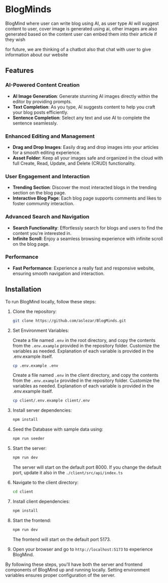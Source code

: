 # BlogMinds

BlogMind where user can write blog using AI, as user type AI will suggest content to user, cover image is generated using ai, other images are also generated based on the content user can embed them into their article if they wish

for future, we are thinking of a chatbot also that chat with user to give information about our website

## Features

### AI-Powered Content Creation
- **AI Image Generation**: Generate stunning AI images directly within the editor by providing prompts.
- **Text Completion**: As you type, AI suggests content to help you craft your blog posts efficiently.
- **Sentence Completion**: Select any text and use AI to complete the sentence seamlessly.

### Enhanced Editing and Management
- **Drag and Drop Images**: Easily drag and drop images into your articles for a smooth editing experience.
- **Asset Folder**: Keep all your images safe and organized in the cloud with full Create, Read, Update, and Delete (CRUD) functionality.

### User Engagement and Interaction
- **Trending Section**: Discover the most interacted blogs in the trending section on the blog page.
- **Interactive Blog Page**: Each blog page supports comments and likes to foster community interaction.

### Advanced Search and Navigation
- **Search Functionality**: Effortlessly search for blogs and users to find the content you're interested in.
- **Infinite Scroll**: Enjoy a seamless browsing experience with infinite scroll on the blog page.

### Performance
- **Fast Performance**: Experience a really fast and responsive website, ensuring smooth navigation and interaction.

## Installation

To run BlogMind locally, follow these steps:

1. Clone the repository:

    ```bash
    git clone https://github.com/aslezar/BlogMinds.git
    ```

2. Set Environment Variables:

    Create a file named `.env` in the root directory, and copy the contents from the `.env.example` provided in the repository folder. Customize the variables as needed.
    Explanation of each variable is provided in the .env.example itself.

    ```bash
    cp .env.example .env
    ```

    Create a file named `.env` in the client directory, and copy the contents from the `.env.example` provided in the repository folder. Customize the variables as needed.
    Explanation of each variable is provided in the .env.example itself.

    ```bash
    cp client/.env.example client/.env
    ```

3. Install server dependencies:

    ```bash
    npm install
    ```

4. Seed the Database with sample data using:

    ```bash
    npm run seeder
    ```

5. Start the server:

    ```bash
    npm run dev
    ```

    The server will start on the default port 8000. If you change the default port, update it also in the `./client/src/api/index.ts`

6. Navigate to the client directory:

    ```bash
    cd client
    ```

7. Install client dependencies:

    ```bash
    npm install
    ```

8. Start the frontend:

    ```bash
    npm run dev
    ```

    The frontend will start on the default port 5173.

9. Open your browser and go to `http://localhost:5173` to experience BlogMind.

By following these steps, you'll have both the server and frontend components of BlogMind up and running locally. Setting environment variables ensures proper configuration of the server.
